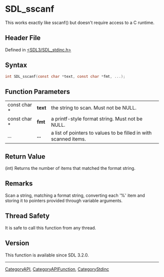 # SDL_sscanf

This works exactly like sscanf() but doesn't require access to a C runtime.

## Header File

Defined in [<SDL3/SDL_stdinc.h>](https://github.com/libsdl-org/SDL/blob/main/include/SDL3/SDL_stdinc.h)

## Syntax

```c
int SDL_sscanf(const char *text, const char *fmt, ...);
```

## Function Parameters

|              |          |                                                                  |
| ------------ | -------- | ---------------------------------------------------------------- |
| const char * | **text** | the string to scan. Must not be NULL.                            |
| const char * | **fmt**  | a printf-style format string. Must not be NULL.                  |
| ...          | **...**  | a list of pointers to values to be filled in with scanned items. |

## Return Value

(int) Returns the number of items that matched the format string.

## Remarks

Scan a string, matching a format string, converting each '%' item and
storing it to pointers provided through variable arguments.

## Thread Safety

It is safe to call this function from any thread.

## Version

This function is available since SDL 3.2.0.





----
[CategoryAPI](CategoryAPI), [CategoryAPIFunction](CategoryAPIFunction), [CategoryStdinc](CategoryStdinc)

